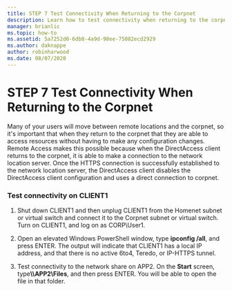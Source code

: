 ```yaml
---
title: STEP 7 Test Connectivity When Returning to the Corpnet
description: Learn how to test connectivity when returning to the corpnet on CLIENT1.
manager: brianlic
ms.topic: how-to
ms.assetid: 5a7252d0-6db8-4a9d-98ee-75082ecd2929
ms.author: daknappe
author: robinharwood
ms.date: 08/07/2020
---
```

# STEP 7 Test Connectivity When Returning to the Corpnet

Many of your users will move between remote locations and the corpnet, so it's important that when they return to the corpnet that they are able to access resources without having to make any configuration changes. Remote Access makes this possible because when the DirectAccess client returns to the corpnet, it is able to make a connection to the network location server. Once the HTTPS connection is successfully established to the network location server, the DirectAccess client disables the DirectAccess client configuration and uses a direct connection to corpnet.

### Test connectivity on CLIENT1

1. Shut down CLIENT1 and then unplug CLIENT1 from the Homenet subnet or virtual switch and connect it to the Corpnet subnet or virtual switch. Turn on CLIENT1, and log on as CORP\User1.

2. Open an elevated Windows PowerShell window, type **ipconfig /all**, and press ENTER. The output will indicate that CLIENT1 has a local IP address, and that there is no active 6to4, Teredo, or IP-HTTPS tunnel.

3. Test connectivity to the network share on APP2. On the **Start** screen, type<strong>\\\APP2\Files</strong>, and then press ENTER. You will be able to open the file in that folder.




